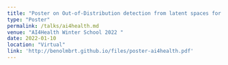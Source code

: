 ```yaml
---
title: "Poster on Out-of-Distribution detection from latent spaces for medical images"
type: "Poster"
permalink: /talks/ai4health.md
venue: "AI4Health Winter School 2022 "
date: 2022-01-10
location: "Virtual"
link: 'http://benolmbrt.github.io/files/poster-ai4health.pdf'
---
```

